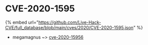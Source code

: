# CVE-2020-1595
{% embed url="https://github.com/Live-Hack-CVE/full_database/blob/main/cves/2020/CVE-2020-1595.json" %}

* megamagnus ~> [cve-2020-15956](https://www.alice-snow.ru/2020/database/cve-2020-1595/cve-2020-15956-megamagnus)